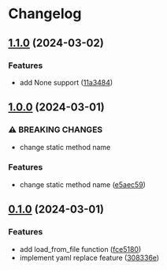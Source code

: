 # Changelog

## [1.1.0](https://github.com/01Joseph-Hwang10/yaml-replace/compare/yaml-replace-v1.0.0...yaml-replace-v1.1.0) (2024-03-02)


### Features

* add None support ([11a3484](https://github.com/01Joseph-Hwang10/yaml-replace/commit/11a3484f4d6e3bb00cb0dc6f7f0fb4046736510c))

## [1.0.0](https://github.com/01Joseph-Hwang10/yaml-replace/compare/yaml-replace-v0.1.0...yaml-replace-v1.0.0) (2024-03-01)


### ⚠ BREAKING CHANGES

* change static method name

### Features

* change static method name ([e5aec59](https://github.com/01Joseph-Hwang10/yaml-replace/commit/e5aec5941abc916e2924f708f0fcefe07a173ca3))

## [0.1.0](https://github.com/01Joseph-Hwang10/yaml-replace/compare/yaml-replace-v0.0.1...yaml-replace-v0.1.0) (2024-03-01)


### Features

* add load_from_file function ([fce5180](https://github.com/01Joseph-Hwang10/yaml-replace/commit/fce5180e98b53af68279e6a4b821c1dc5318fd13))
* implement yaml replace feature ([308336e](https://github.com/01Joseph-Hwang10/yaml-replace/commit/308336ee353ad220dcb64ca06abd410d34435813))
